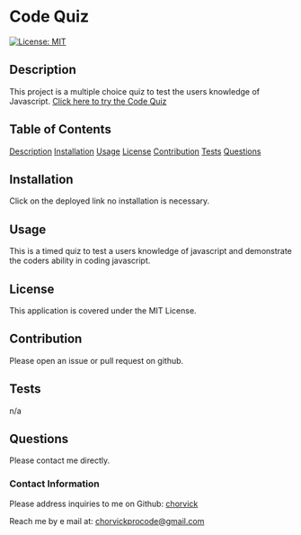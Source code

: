 # Code Quiz

[![License: MIT](https://img.shields.io/badge/License-MIT-yellow.svg)](https://opensource.org/licenses/MIT)

## Description

This project is a multiple choice quiz to test the users knowledge of Javascript.
[Click here to try the Code Quiz](https://chorvick.github.io/codequiz/index.html)

## Table of Contents

[Description](#description)
[Installation](#installation)
[Usage](#usage)
[License](#license)
[Contribution](#contribution)
[Tests](#tests)
[Questions](#questions)

## Installation

Click on the deployed link no installation is necessary.

## Usage

This is a timed quiz to test a users knowledge of javascript and demonstrate the coders ability in coding javascript.

## License

This application is covered under the MIT License.

## Contribution

Please open an issue or pull request on github.

## Tests

n/a

## Questions

Please contact me directly.

### Contact Information

Please address inquiries to me on Github: [chorvick](https://github.com/chorvick)

Reach me by e mail at: chorvickprocode@gmail.com
